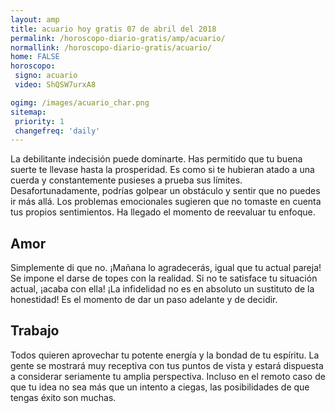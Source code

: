 ```yaml
---
layout: amp
title: acuario hoy gratis 07 de abril del 2018 
permalink: /horoscopo-diario-gratis/amp/acuario/
normallink: /horoscopo-diario-gratis/acuario/
home: FALSE
horoscopo:
 signo: acuario
 video: ShQSW7urxA8

ogimg: /images/acuario_char.png
sitemap:
 priority: 1
 changefreq: 'daily'
---
```



La debilitante indecisión puede dominarte. Has permitido que tu buena suerte te llevase hasta la prosperidad. Es como si te hubieran atado a una cuerda y constantemente pusieses a prueba sus límites. Desafortunadamente, podrías golpear un obstáculo y sentir que no puedes ir más allá. Los problemas emocionales sugieren que no tomaste en cuenta tus propios sentimientos. Ha llegado el momento de reevaluar tu enfoque.

## Amor

Simplemente di que no. ¡Mañana lo agradecerás, igual que tu actual pareja! Se impone el darse de topes con la realidad. Si no te satisface tu situación actual, ¡acaba con ella! ¡La infidelidad no es en absoluto un sustituto de la honestidad! Es el momento de dar un paso adelante y de decidir.

## Trabajo

Todos quieren aprovechar tu potente energía y la bondad de tu espíritu. La gente se mostrará muy receptiva con tus puntos de vista y estará dispuesta a considerar seriamente tu amplia perspectiva. Incluso en el remoto caso de que tu idea no sea más que un intento a ciegas, las posibilidades de que tengas éxito son muchas.